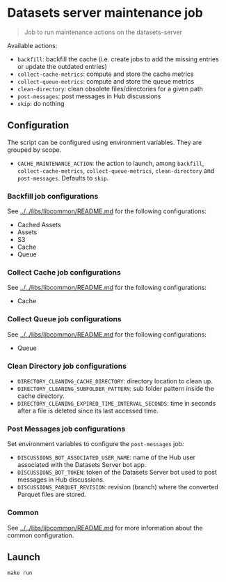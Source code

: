# Datasets server maintenance job

> Job to run maintenance actions on the datasets-server

Available actions:

- `backfill`: backfill the cache (i.e. create jobs to add the missing entries or update the outdated entries)
- `collect-cache-metrics`: compute and store the cache metrics
- `collect-queue-metrics`: compute and store the queue metrics
- `clean-directory`: clean obsolete files/directories for a given path
- `post-messages`: post messages in Hub discussions
- `skip`: do nothing

## Configuration

The script can be configured using environment variables. They are grouped by scope.

- `CACHE_MAINTENANCE_ACTION`: the action to launch, among `backfill`, `collect-cache-metrics`, `collect-queue-metrics`, `clean-directory` and `post-messages`. Defaults to `skip`.

### Backfill job configurations

See [../../libs/libcommon/README.md](../../libs/libcommon/README.md) for the following configurations:
- Cached Assets
- Assets
- S3
- Cache
- Queue

### Collect Cache job configurations

See [../../libs/libcommon/README.md](../../libs/libcommon/README.md) for the following configurations:
- Cache

### Collect Queue job configurations

See [../../libs/libcommon/README.md](../../libs/libcommon/README.md) for the following configurations:
- Queue

### Clean Directory job configurations

- `DIRECTORY_CLEANING_CACHE_DIRECTORY`: directory location to clean up.
- `DIRECTORY_CLEANING_SUBFOLDER_PATTERN`: sub folder pattern inside the cache directory.
- `DIRECTORY_CLEANING_EXPIRED_TIME_INTERVAL_SECONDS`: time in seconds after a file is deleted since its last accessed time.

### Post Messages job configurations

Set environment variables to configure the `post-messages` job:

- `DISCUSSIONS_BOT_ASSOCIATED_USER_NAME`: name of the Hub user associated with the Datasets Server bot app.
- `DISCUSSIONS_BOT_TOKEN`: token of the Datasets Server bot used to post messages in Hub discussions.
- `DISCUSSIONS_PARQUET_REVISION`: revision (branch) where the converted Parquet files are stored.


### Common

See [../../libs/libcommon/README.md](../../libs/libcommon/README.md) for more information about the common configuration.

## Launch

```shell
make run
```
